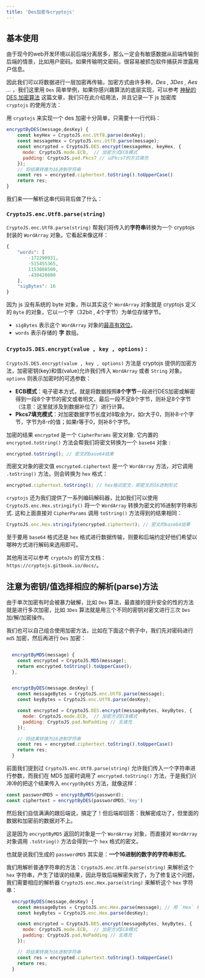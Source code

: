 ```yaml
---
title: 'Des加密与cryptojs'
---
```


## 基本使用

由于现今的web开发环境以前后端分离居多，那么一定会有敏感数据从前端传输到后端的情景，比如用户密码。如果传输明文密码，很容易被抓包软件捕获并泄露用户信息。

因此我们可以将数据进行一层加密再传输，加密方式由许多种，*Des , 3Des , Aes ...* ，我们这里用 `Des` 简单举例，如果你感兴趣算法的底层实现，可以参考 [神秘的 DES 加密算法](https://cloud.tencent.com/developer/article/1497864) 这篇文章，我们只在此介绍用法，并且记录一下 js 加密库 `cryptojs` 的使用方法：

用 `cryptojs` 来实现一个 des 加密十分简单，只需要十一行代码：

```js
encryptByDES(message,desKey) {
    const keyHex = CryptoJS.enc.Utf8.parse(desKey); 
    const messageHex = CryptoJS.enc.Utf8.parse(message);
    const encrypted = CryptoJS.DES.encrypt(messageHex, keyHex, {
      mode: CryptoJS.mode.ECB,  // 加密方式ECB模式
      padding: CryptoJS.pad.Pkcs7 // 以Pkcs7的方式填充
    });
    // 将结果转换为16进制字符串
    const res = encrypted.ciphertext.toString().toUpperCase()
    return res;
}
```

我们来一一解析这串代码背后做了什么：

### `CryptoJS.enc.Utf8.parse(string)`

`CryptoJS.enc.Utf8.parse(string)` 帮我们将传入的**字符串**转换为一个 cryptojs 封装的 `WordArray` 对象。它看起来像这样：

```js
{
    "words": [
        -172290931,
        -515455365,
        1153088500,
        -430420800
    ],
    "sigBytes": 16
}
```

因为 js 没有系统的 byte 对象，所以其实这个 `WordArray` 对象就是 cryptojs 定义的 `Byte` 的对象，它以一个字（32bit , 4个字节）为单位存储字节。 

- `sigBytes` 表示这个 `WordArray` 对象的[最高有效位](https://baike.baidu.com/item/%E6%9C%80%E9%AB%98%E6%9C%89%E6%95%88%E4%BD%8D/4487728)。
- `words` 表示存储的 **字** 数组。


### `CryptoJS.DES.encrypt(value , key , options)` : 

`CryptoJS.DES.encrypt(value , key , options)` 方法是 cryptojs 提供的加密方法，加密密钥(key)和值(value)允许我们传入 `WordArray` 或者 `String` 对象。`options` 则表示加密时的可选参数：

- **ECB模式**：电子密本方式，就是将数据按照**8个字节**一段进行DES加密或解密得到一段8个字节的密文或者明文，最后一段不足8个字节，则补足8个字节（注意：这里就涉及到数据补位了）进行计算。
- **Pkcs7填充模式**：对加密数据字节长度对8取余为r，如r大于0，则补8-r个字节，字节为8-r的值；如果r等于0，则补8个字节。


加密的结果 `encrypted` 是一个 `CipherParams` 密文对象. 它内置的 `encrypted.toString()` 方法会帮我们将密文转换为一个 `base64` 对象 :

```js
encrypted.toString(); // 密文的base64结果
```

而密文对象的密文值 `encrypted.ciphertext` 是一个 `WordArray` 方法，对它调用 `.toString()` 方法，则会转换为 `hex` 格式：

```js
encrypted.ciphertext.toString(); // hex格式密文，即密文的16进制形式
```

`cryptojs` 还为我们提供了一系列编码解码器，比如我们可以使用 `CryptoJS.enc.Hex.stringify()` 将一个 `WordArray` 转换为密文的16进制字符串形式. 这和上面直接对 `CipherParams` 调用 `toString()` 方法得到的结果相同：

```js 
CryptoJS.enc.Hex.stringify(encrypted.ciphertext); // 密文的base64结果
```

至于要用 `base64` 格式还是 `hex` 格式进行数据传输，则要和后端约定好他们希望以哪种方式进行解码来选用即可。

其他用法可以参考 `cryptoJs` 的官方文档：`https://cryptojs.gitbook.io/docs/`。

## 注意为密钥/值选择相应的解析(parse)方法

由于单次加密有时会被暴力破解，比如 `Des` 算法，最直接的提升安全的性的方法就是进行多次加密，比如 `3Des` 算法就是用三个不同的密钥对密文进行三次 `Des` 加/解/加密操作。

我们也可以自己组合使用加密方法，比如在下面这个例子中，我们先对密码进行 `md5` 加密，然后再进行 `Des` 加密：

```js

  encryptByMD5(message) {
    const encrypted = CryptoJS.MD5(message);
    return encrypted.toString().toUpperCase();
  },


  encryptByDES(message,desKey) {
    const messageBytes = CryptoJS.enc.Utf8.parse(message);
    const keyBytes = CryptoJS.enc.Utf8.parse(desKey);

    const encrypted = CryptoJS.DES.encrypt(messageBytes, keyBytes, {
      mode: CryptoJS.mode.ECB,  // 加密方式ECB模式
      padding: CryptoJS.pad.NoPadding // 无填充
    });

    // 将结果转换为16进制字符串
    const res = encrypted.ciphertext.toString().toUpperCase()
    return res;
  }
```

前面我们提到过 `CryptoJS.enc.Utf8.parse(string)` 允许我们传入一个字符串进行参数，而我们在 MD5 加密时调用了 `encrypted.toString()` 方法，于是我们兴冲冲的把这个结果传入 `encryptByDES` 方法，就像这样：

```js
const passwordMD5 = encryptByMD5(password);
const ciphertext = encryptByDES(passwordMD5,'key')
```

然后我们自信满满的跟后端说，搞定了！但后端却回答：我解密成功了，但里面的数据和加密前的数据对不上。

这是因为 `encryptByMD5` 返回的对象是一个 `WordArray` 对象，而直接对 `WordArray` 对象调用 `.toString()` 方法会得到一个 `hex` 格式的密文。

也就是说我们生成的 `passwordMD5` 其实是：**一个16进制的数字的字符串形式**。

我们用解析普通字符串的方法：`CryptoJS.enc.Utf8.parse(string)` 来解析这个 `hex` 字符串，产生了错误的结果，因此导致后端解密失败了，为了修复这个问题，我们需要相应的解析器 `CryptoJS.enc.Hex.parse(string)` 来解析这个 `hex` 字符串：

```js
  encryptByDES(message,desKey) {
    const messageBytes = CryptoJS.enc.Hex.parse(message); // 用 `Hex` 解析器来解析信息
    const keyBytes = CryptoJS.enc.Hex.parse(desKey);

    const encrypted = CryptoJS.DES.encrypt(messageBytes, keyBytes, {
      mode: CryptoJS.mode.ECB,  // 加密方式ECB模式
      padding: CryptoJS.pad.NoPadding // 无填充
    });

    // 将结果转换为16进制字符串
    const res = encrypted.ciphertext.toString().toUpperCase()
    return res;
  }
```